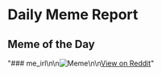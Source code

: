 # Daily Meme Report

## Meme of the Day
"### me_irl\n\n![Meme](https://i.redd.it/36o6b2hba2ee1.png)\n\n[View on Reddit](https://redd.it/1i5g5gr)"
